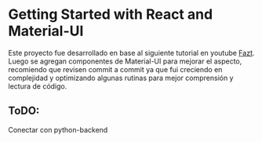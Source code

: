 # Getting Started with React and Material-UI

Este proyecto fue desarrollado en base al siguiente tutorial en youtube [Fazt](https://www.youtube.com/watch?v=zIY87vU33aA).
Luego se agregan componentes de Material-UI para mejorar el aspecto, recomiendo que revisen commit a commit ya que fui creciendo en complejidad y optimizando algunas rutinas para mejor comprensión y lectura de código.

## ToDO:

Conectar con python-backend
